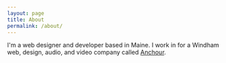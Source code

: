 ```yaml
---
layout: page
title: About
permalink: /about/
---
```


I'm a web designer and developer based in Maine. I work in for a Windham web, design, audio, and video company called [Anchour](https://www.anchour.com). 

